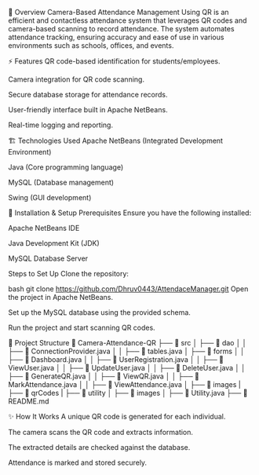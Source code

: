 📌 Overview
Camera-Based Attendance Management Using QR is an efficient and contactless attendance system that leverages QR codes and camera-based scanning to record attendance. The system automates attendance tracking, ensuring accuracy and ease of use in various environments such as schools, offices, and events.

⚡ Features
QR code-based identification for students/employees.

Camera integration for QR code scanning.

Secure database storage for attendance records.

User-friendly interface built in Apache NetBeans.

Real-time logging and reporting.

🏗 Technologies Used
Apache NetBeans (Integrated Development Environment)

Java (Core programming language)

MySQL (Database management)

Swing (GUI development)

🚀 Installation & Setup
Prerequisites
Ensure you have the following installed:

Apache NetBeans IDE

Java Development Kit (JDK)

MySQL Database Server


Steps to Set Up
Clone the repository:

bash
git clone https://github.com/Dhruv0443/AttendaceManager.git
Open the project in Apache NetBeans.

Set up the MySQL database using the provided schema.

Run the project and start scanning QR codes.

📂 Project Structure
📁 Camera-Attendance-QR
 ├── 📁 src
 │   ├── 📁 dao
 │   │   ├── 📜 ConnectionProvider.java
 │   │   ├── 📜 tables.java
 │   ├── 📁 forms
 │   │   ├── 📜 Dashboard.java
 │   │   ├── 📜 UserRegistration.java
 │   │   ├── 📜 ViewUser.java
 │   │   ├── 📜 UpdateUser.java
 │   │   ├── 📜 DeleteUser.java
 │   │   ├── 📜 GenerateQR.java
 │   │   ├── 📜 ViewQR.java
 │   │   ├── 📜 MarkAttendance.java
 │   │   ├── 📜 ViewAttendance.java
 │   ├── 📁 images
 |   ├── 📁 qrCodes
 |   ├── 📁 utility
 │       ├── 📁 images
 │       ├── 📜 Utility.java
 ├── 📜 README.md

✨ How It Works
A unique QR code is generated for each individual.

The camera scans the QR code and extracts information.

The extracted details are checked against the database.

Attendance is marked and stored securely.